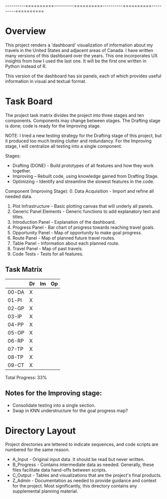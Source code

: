 ----------==========----------==========----------==========----------==========

# Overview
This project renders a 'dashboard' visualization of information about my travels
in the United States and adjacent areas of Canada. I have written many versions
of this dashboard over the years.  This one incorporates UX insights from how I
used the last one.  It will be the first one written in Python instead of R.

This version of the dashboard has six panels, each of which provides useful
information in visual and textual format.

# Task Board
The project task matrix divides the project into three stages and ten components.
Components may change between stages.  The Drafting stage is done; code is
ready for the Improving stage.

NOTE: I tried a new testing strategy for the Drafting stage of this project, but
it produced too much testing clutter and redundancy.  For the Improving stage,
I will centralize all testing into a single component.

Stages:
+ Drafting (DONE) - Build prototypes of all features and how they work together.
+ Improving – Rebuilt code, using knowledge gained from Drafting Stage.
+ Optimizing – Identify and streamline the slowest features in the code.

Component (Improving Stage):
0. Data Acquisition - Import and refine all needed data.
1. Plot Infrastructure - Basic plotting canvas that will underly all panels.
2. Generic Panel Elements - Generic functions to add explanatory text and titles.
3. Introduction Panel -  Explanation of the dashboard.
4. Progress Panel - Bar chart of progress towards reaching travel goals.
5. Opportunity Panel - Map of opportunity to make goal progress.
6. Route Panel - Map of planned future travel routes.
7. Table Panel - Information about each planned route.
8. Travel Panel - Map of past travels.
9. Code Tests - Tests for all features.

## Task Matrix
|     |Dr|Im|Op|
|:-   |:-|:-|:-|
|00-DA| X|  |  |
|01-PI| X|  |  |
|02-GP| X|  |  |
|03-IP| X|  |  |
|04-PP| X|  |  |
|05-OP| X|  |  |
|06-RP| X|  |  |
|07-TP| X|  |  |
|08-TP| X|  |  |
|09-CT| X|  |  |

Total Progress: 33%

## Notes for the Improving stage:
+ Consolidate testing into a single section.
+ Swap in KNN understructure for the goal progress map?

# Directory Layout
Project directories are lettered to indicate sequences, and code scripts are
numbered for the same reason.
+ A_Input - Original input data.  It should be read but never written.
+ B_Progress - Contains intermediate data as needed.  Generally, these files
facilitate data hand-offs between scripts.
+ C_Output - Tables and visualizations that are the project's final products.
+ Z_Admin - Documentation as needed to provide guidance and context for the
project. Most significantly, this directory contains any supplemental planning material.
